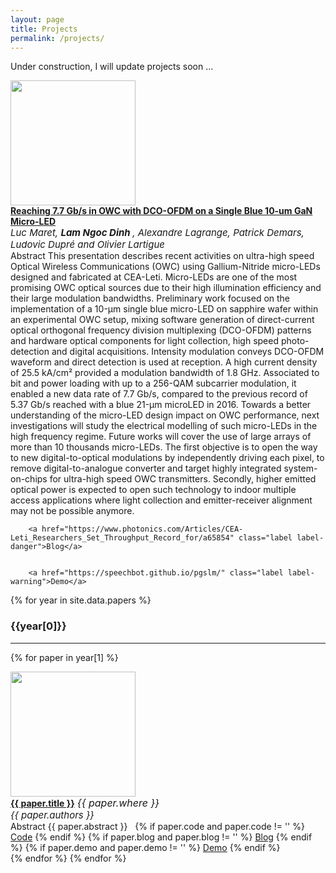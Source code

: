 ```yaml
---
layout: page
title: Projects
permalink: /projects/
---
```

Under construction, I will update projects soon ...
<div class="row">
    <div class="paper-img">
      <img src="/fastblog/images/pol_iter.PNG" class="thumbnail" width="200" height="200" />
    </div>
    <div class="paper-text">
      <a href="https://www.owcconference.com/paper/reaching-7-7-gb-s-in-owc-with-dco-ofdm-on-a-single-blue-10-%C2%B5m-gan-micro-led/"><b>Reaching 7.7 Gb/s in OWC with DCO-OFDM on a Single Blue 10-um GaN Micro-LED
</b></a> <span style="font-size:16px;"><i></i></span><br /> 
      <span style="font-size:15px;"><i>Luc Maret, <b> Lam Ngoc Dinh </b>, Alexandre Lagrange, Patrick Demars, Ludovic Dupré and Olivier Lartigue
</i></span> <br /> 
      <a class="label label-info"> Abstract <span class="abstract">This presentation describes recent activities on ultra-high speed Optical Wireless Communications (OWC) using Gallium-Nitride micro-LEDs 
      designed and fabricated at CEA-Leti. Micro-LEDs are one of the most promising OWC optical sources due to their high illumination efficiency 
      and their large modulation bandwidths. Preliminary work focused on the implementation of a 10-µm single blue micro-LED on sapphire wafer within 
      an experimental OWC setup, mixing software generation of direct-current optical orthogonal frequency division multiplexing (DCO-OFDM) patterns 
      and hardware optical components for light collection, high speed photo-detection and digital acquisitions. Intensity modulation conveys 
      DCO-OFDM waveform and direct detection is used at reception. A high current density of 25.5 kA/cm² provided a modulation bandwidth of 1.8 GHz. 
      Associated to bit and power loading with up to a 256-QAM subcarrier modulation, it enabled a new data rate of 7.7 Gb/s, compared to the previous 
      record of 5.37 Gb/s reached with a blue 21-µm microLED in 2016. Towards a better understanding of the micro-LED design impact on OWC performance, 
      next investigations will study the electrical modelling of such micro-LEDs in the high frequency regime. Future works will cover the use of large 
      arrays of more than 10 thousands micro-LEDs. The first objective is to open the way to new digital-to-optical modulations by independently driving 
      each pixel, to remove digital-to-analogue converter and target highly integrated system-on-chips for ultra-high speed OWC transmitters. Secondly, 
      higher emitted optical power is expected to open such technology to indoor multiple access applications where light collection and emitter-receiver 
      alignment may not be possible anymore.
</span> </a> &nbsp; 
      
      
        <a href="https://www.photonics.com/Articles/CEA-Leti_Researchers_Set_Throughput_Record_for/a65854" class="label label-danger">Blog</a> 
      
      
        <a href="https://speechbot.github.io/pgslm/" class="label label-warning">Demo</a>
  </div>

{% for year in site.data.papers %}
### {{year[0]}}
--------------
{% for paper in year[1] %}
  <div class="row">
    <div class="paper-img">
      <img src="{{ paper.img }}" class="thumbnail" width="200" height="200" />
    </div>
    <div class="paper-text">
      <a href="{{ paper.link }}"><b>{{ paper.title }}</b></a> <span style="font-size:16px;"><i>{{ paper.where }}</i></span><br> 
      <span style="font-size:15px;"><i>{{ paper.authors }}</i></span> <br> 
      <a class="label label-info"> Abstract <span class="abstract">{{ paper.abstract }}</span> </a> &nbsp; 
      {% if paper.code and paper.code != '' %}
        <a href="{{ paper.code }}" class="label label-success">Code</a>
      {% endif %}
      {% if paper.blog and paper.blog != '' %}
        <a href="{{ paper.blog }}" class="label label-danger">Blog</a> 
      {% endif %}
      {% if paper.demo and paper.demo != '' %}
        <a href="{{ paper.demo }}" class="label label-warning">Demo</a>
      {% endif %}
    </div>
  </div>
{% endfor %}
{% endfor %}

